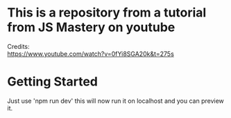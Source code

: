 # This is a repository from a tutorial from JS Mastery on youtube <br />
Credits: <br/> 
https://www.youtube.com/watch?v=0fYi8SGA20k&t=275s

# Getting Started
Just use 'npm run dev' this will now run it on localhost and you can preview it.

